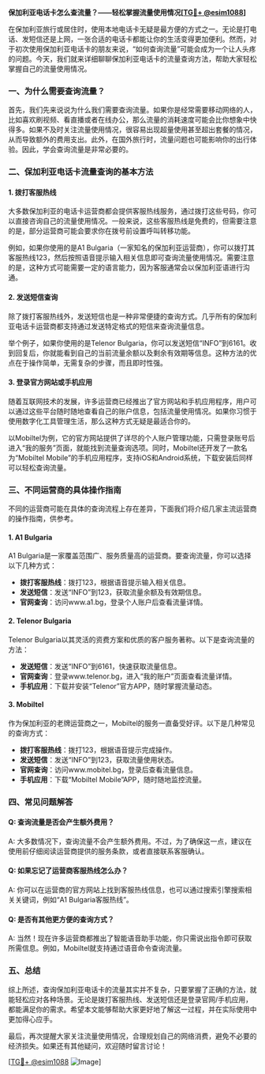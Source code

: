 **保加利亚电话卡怎么查流量？——轻松掌握流量使用情况[[TG💪+ @esim1088](https://t.me/s/esim1088)]**

在保加利亚旅行或居住时，使用本地电话卡无疑是最方便的方式之一。无论是打电话、发短信还是上网，一张合适的电话卡都能让你的生活变得更加便利。然而，对于初次使用保加利亚电话卡的朋友来说，“如何查询流量”可能会成为一个让人头疼的问题。今天，我们就来详细聊聊保加利亚电话卡的流量查询方法，帮助大家轻松掌握自己的流量使用情况。

### 一、为什么需要查询流量？

首先，我们先来说说为什么我们需要查询流量。如果你是经常需要移动网络的人，比如喜欢刷视频、看直播或者在线办公，那么流量的消耗速度可能会比你想象中快得多。如果不及时关注流量使用情况，很容易出现超量使用甚至超出套餐的情况，从而导致额外的费用支出。此外，在国外旅行时，流量问题也可能影响你的出行体验。因此，学会查询流量是非常必要的。

### 二、保加利亚电话卡流量查询的基本方法

#### 1. 拨打客服热线

大多数保加利亚的电话卡运营商都会提供客服热线服务，通过拨打这些号码，你可以直接咨询自己的流量使用情况。一般来说，这些客服热线是免费的，但需要注意的是，部分运营商可能会要求你在拨号前设置呼叫转移功能。

例如，如果你使用的是A1 Bulgaria（一家知名的保加利亚运营商），你可以拨打其客服热线123，然后按照语音提示输入相关信息即可查询流量使用情况。需要注意的是，这种方式可能需要一定的语言能力，因为客服通常会以保加利亚语进行沟通。

#### 2. 发送短信查询

除了拨打客服热线外，发送短信也是一种非常便捷的查询方式。几乎所有的保加利亚电话卡运营商都支持通过发送特定格式的短信来查询流量信息。

举个例子，如果你使用的是Telenor Bulgaria，你可以发送短信“INFO”到6161。收到回复后，你就能看到自己的当前流量余额以及剩余有效期等信息。这种方法的优点在于操作简单，无需复杂的步骤，而且即时性强。

#### 3. 登录官方网站或手机应用

随着互联网技术的发展，许多运营商已经推出了官方网站和手机应用程序，用户可以通过这些平台随时随地查看自己的账户信息，包括流量使用情况。如果你习惯于使用数字化工具管理生活，那么这种方式无疑是最适合你的。

以Mobiltel为例，它的官方网站提供了详尽的个人账户管理功能，只需登录账号后进入“我的服务”页面，就能找到流量查询选项。同时，Mobiltel还开发了一款名为“Mobiltel Mobile”的手机应用程序，支持iOS和Android系统，下载安装后同样可以轻松查询流量。

### 三、不同运营商的具体操作指南

不同的运营商可能在具体的查询流程上存在差异，下面我们将介绍几家主流运营商的操作指南，供参考。

#### 1. A1 Bulgaria

A1 Bulgaria是一家覆盖范围广、服务质量高的运营商。要查询流量，你可以选择以下几种方式：
- **拨打客服热线**：拨打123，根据语音提示输入相关信息。
- **发送短信**：发送“INFO”到123，获取流量余额及有效期信息。
- **官网查询**：访问www.a1.bg，登录个人账户后查看流量详情。

#### 2. Telenor Bulgaria

Telenor Bulgaria以其灵活的资费方案和优质的客户服务著称。以下是查询流量的方法：
- **发送短信**：发送“INFO”到6161，快速获取流量信息。
- **官网查询**：登录www.telenor.bg，进入“我的账户”页面查看流量详情。
- **手机应用**：下载并安装“Telenor”官方APP，随时掌握流量动态。

#### 3. Mobiltel

作为保加利亚的老牌运营商之一，Mobiltel的服务一直备受好评。以下是几种常见的查询方式：
- **拨打客服热线**：拨打123，根据语音提示完成操作。
- **发送短信**：发送“INFO”到123，获取流量使用状态。
- **官网查询**：访问www.mobitel.bg，登录后查看流量信息。
- **手机应用**：下载“Mobiltel Mobile”APP，随时随地监控流量。

### 四、常见问题解答

#### Q: 查询流量是否会产生额外费用？
A: 大多数情况下，查询流量不会产生额外费用。不过，为了确保这一点，建议在使用前仔细阅读运营商提供的服务条款，或者直接联系客服确认。

#### Q: 如果忘记了运营商客服热线怎么办？
A: 你可以在运营商的官方网站上找到客服热线信息，也可以通过搜索引擎搜索相关关键词，例如“A1 Bulgaria客服热线”。

#### Q: 是否有其他更方便的查询方式？
A: 当然！现在许多运营商都推出了智能语音助手功能，你只需说出指令即可获取所需信息。例如，Mobiltel就支持通过语音命令查询流量。

### 五、总结

综上所述，查询保加利亚电话卡的流量其实并不复杂，只要掌握了正确的方法，就能轻松应对各种场景。无论是拨打客服热线、发送短信还是登录官网/手机应用，都能满足你的需求。希望本文能够帮助大家更好地了解这一过程，并在实际使用中更加得心应手。

最后，再次提醒大家关注流量使用情况，合理规划自己的网络消费，避免不必要的经济损失。如果还有其他疑问，欢迎随时留言讨论！

[[TG💪+ @esim1088](https://t.me/s/esim1088) ![Image](https://i.postimg.cc/4NQfJmqS/Snipaste-2025-05-13-00-14-12.png)]